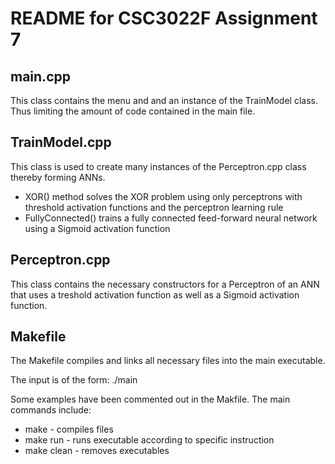 # README for CSC3022F Assignment 7

## main.cpp
This class contains the menu and and an instance of the TrainModel class. Thus limiting the amount of code contained in the main file.

## TrainModel.cpp
This class is used to create many instances of the Perceptron.cpp class thereby forming ANNs. 
* XOR() method solves the XOR problem using only perceptrons with threshold activation functions and the perceptron learning rule
* FullyConnected() trains a fully connected feed-forward neural network using a Sigmoid activation function

## Perceptron.cpp
This class contains the necessary constructors for a Perceptron of an ANN that uses a treshold activation function as well as a Sigmoid activation function.

## Makefile
The Makefile compiles and links all necessary files into the main executable.

The input is of the form: ./main  

Some examples have been commented out in the Makfile. The main commands include:
* make - compiles files
* make run - runs executable according to specific instruction
* make clean - removes executables